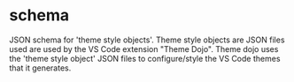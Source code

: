 # schema
JSON schema for 'theme style objects'. Theme style objects are JSON files used are used by the VS Code extension "Theme Dojo". Theme dojo uses the 'theme style object' JSON files to configure/style the VS Code themes that it generates.
